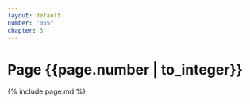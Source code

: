 ```yaml
---
layout: default
number: "055"
chapter: 3
---
```


# Page {{page.number | to_integer}}
{% include page.md %}
